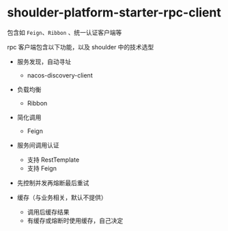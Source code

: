 # shoulder-platform-starter-rpc-client

包含如 `Feign`、`Ribbon` 、统一认证客户端等

rpc 客户端包含以下功能，以及 shoulder 中的技术选型

- 服务发现，自动寻址
    - nacos-discovery-client
- 负载均衡
    - Ribbon
- 简化调用
    - Feign
- 服务间调用认证
    - 支持 RestTemplate
    - 支持 Feign
    
- 先控制并发再熔断最后重试

- 缓存（与业务相关，默认不提供）
    - 调用后缓存结果
    - 有缓存或熔断时使用缓存，自己决定
    